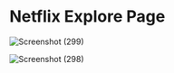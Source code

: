 <h1>Netflix Explore Page</h1>

![Screenshot (299)](https://user-images.githubusercontent.com/113664759/236993528-e2303b19-feee-43f0-8c0d-0bb0d82e5905.png)

![Screenshot (298)](https://user-images.githubusercontent.com/113664759/236993544-1779fc8e-b65b-4e71-ae97-8cc1a799a802.png)
